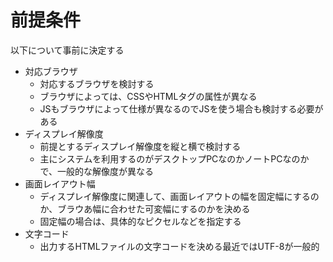 # 前提条件

以下について事前に決定する

* 対応ブラウザ
    * 対応するブラウザを検討する
    * ブラウザによっては、CSSやHTMLタグの属性が異なる
    * JSもブラウザによって仕様が異なるのでJSを使う場合も検討する必要がある
* ディスプレイ解像度
    * 前提とするディスプレイ解像度を縦と横で検討する
    * 主にシステムを利用するのがデスクトップPCなのかノートPCなのかで、一般的な解像度が異なる
* 画面レイアウト幅
    * ディスプレイ解像度に関連して、画面レイアウトの幅を固定幅にするのか、ブラウあ幅に合わせた可変幅にするのかを決める
    * 固定幅の場合は、具体的なピクセルなどを指定する
* 文字コード
    * 出力するHTMLファイルの文字コードを決める最近ではUTF-8が一般的
